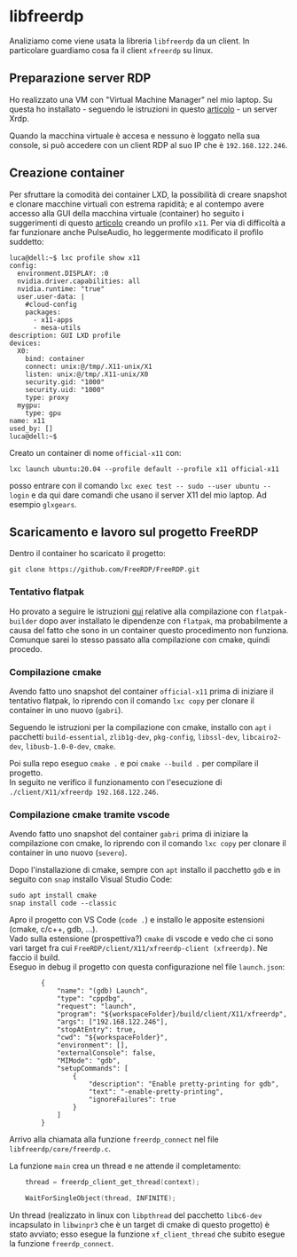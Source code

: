 # libfreerdp

Analiziamo come viene usata la libreria `libfreerdp` da un client. In
particolare guardiamo cosa fa il client `xfreerdp` su linux.

## Preparazione server RDP

Ho realizzato una VM con "Virtual Machine Manager" nel mio
laptop. Su questa ho installato - seguendo le istruzioni in
questo [articolo](https://www.ryadel.com/rdp-windows-linux-ubuntu-server-xrdp-accesso-remoto-desktop) -
un server Xrdp.

Quando la macchina virtuale è accesa e nessuno è loggato nella
sua console, si può accedere con un client RDP al suo IP
che è `192.168.122.246`.

## Creazione container

Per sfruttare la comodità dei container LXD, la possibilità di creare snapshot
e clonare macchine virtuali con estrema rapidità; e al contempo avere
accesso alla GUI della macchina virtuale (container) ho seguito i
suggerimenti di questo
[articolo](https://blog.simos.info/running-x11-software-in-lxd-containers/)
creando un profilo `x11`. Per via di difficoltà a far funzionare anche
PulseAudio, ho leggermente modificato il profilo suddetto:

```
luca@dell:~$ lxc profile show x11 
config:
  environment.DISPLAY: :0
  nvidia.driver.capabilities: all
  nvidia.runtime: "true"
  user.user-data: |
    #cloud-config
    packages:
      - x11-apps
      - mesa-utils
description: GUI LXD profile
devices:
  X0:
    bind: container
    connect: unix:@/tmp/.X11-unix/X1
    listen: unix:@/tmp/.X11-unix/X0
    security.gid: "1000"
    security.uid: "1000"
    type: proxy
  mygpu:
    type: gpu
name: x11
used_by: []
luca@dell:~$ 

```

Creato un container di nome `official-x11` con:

```
lxc launch ubuntu:20.04 --profile default --profile x11 official-x11
```

posso entrare con il comando `lxc exec test -- sudo --user ubuntu --login`
e da qui dare comandi che usano il server X11 del mio laptop. Ad esempio
`glxgears`.

## Scaricamento e lavoro sul progetto FreeRDP

Dentro il container ho scaricato il progetto:

```
git clone https://github.com/FreeRDP/FreeRDP.git
```

### Tentativo flatpak

Ho provato a seguire le istruzioni
[qui](https://github.com/FreeRDP/FreeRDP/wiki/Compilation)
relative alla compilazione con `flatpak-builder` dopo aver
installato le dipendenze con `flatpak`, ma probabilmente a
causa del fatto che sono in un container questo procedimento
non funziona. Comunque sarei lo stesso passato alla compilazione
con cmake, quindi procedo.

### Compilazione cmake

Avendo fatto uno snapshot del container `official-x11` prima di
iniziare il tentativo flatpak, lo riprendo con il comando `lxc copy`
per clonare il container in uno nuovo (`gabri`).

Seguendo le istruzioni per la compilazione con cmake, installo con
`apt` i pacchetti 
`build-essential`,
`zlib1g-dev`,
`pkg-config`,
`libssl-dev`,
`libcairo2-dev`,
`libusb-1.0-0-dev`,
`cmake`.

Poi sulla repo eseguo `cmake .` e poi `cmake --build .`
per compilare il progetto.  
In seguito ne verifico il funzionamento con l'esecuzione
di `./client/X11/xfreerdp 192.168.122.246`.

### Compilazione cmake tramite vscode

Avendo fatto uno snapshot del container `gabri` prima di
iniziare la compilazione con cmake, lo riprendo con il comando `lxc copy`
per clonare il container in uno nuovo (`severo`).

Dopo l'installazione di cmake, sempre con `apt` installo il
pacchetto `gdb` e in seguito con `snap` installo Visual Studio Code:

```
sudo apt install cmake
snap install code --classic
```

Apro il progetto con VS Code (`code .`) e installo le apposite
estensioni (cmake, c/c++, gdb, ...).  
Vado sulla estensione (prospettiva?) `cmake` di vscode e vedo che
ci sono vari target fra cui
`FreeRDP/client/X11/xfreerdp-client (xfreerdp)`. Ne faccio il build.  
Eseguo in debug il progetto con questa configurazione nel file `launch.json`:

```
        {
            "name": "(gdb) Launch",
            "type": "cppdbg",
            "request": "launch",
            "program": "${workspaceFolder}/build/client/X11/xfreerdp",
            "args": ["192.168.122.246"],
            "stopAtEntry": true,
            "cwd": "${workspaceFolder}",
            "environment": [],
            "externalConsole": false,
            "MIMode": "gdb",
            "setupCommands": [
                {
                    "description": "Enable pretty-printing for gdb",
                    "text": "-enable-pretty-printing",
                    "ignoreFailures": true
                }
            ]
        }
```

Arrivo alla chiamata alla funzione `freerdp_connect`
nel file `libfreerdp/core/freerdp.c`.

La funzione `main` crea un thread e ne attende il completamento:

```c
	thread = freerdp_client_get_thread(context);

	WaitForSingleObject(thread, INFINITE);
```

Un thread (realizzato in linux con `libpthread` del pacchetto `libc6-dev`
incapsulato in `libwinpr3` che è un target di cmake di questo progetto)
è stato avviato; esso esegue la funzione `xf_client_thread` che subito
esegue la funzione `freerdp_connect`.
